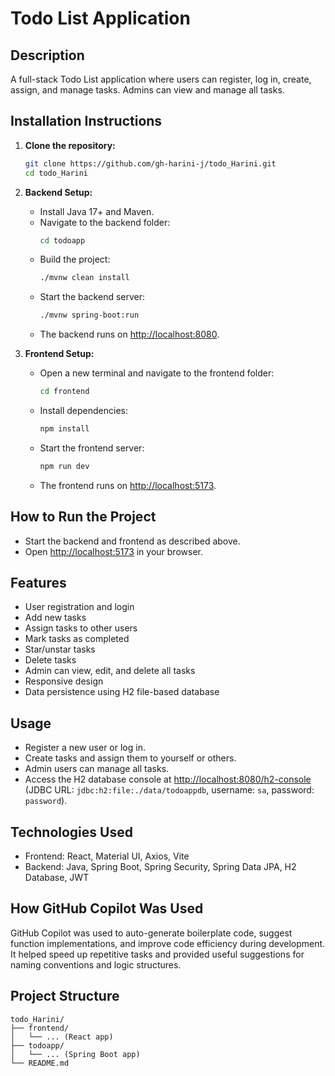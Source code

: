 # Todo List Application

## Description
A full-stack Todo List application where users can register, log in, create, assign, and manage tasks. Admins can view and manage all tasks.

## Installation Instructions

1. **Clone the repository:**
   ```sh
   git clone https://github.com/gh-harini-j/todo_Harini.git
   cd todo_Harini
   ```

2. **Backend Setup:**
   - Install Java 17+ and Maven.
   - Navigate to the backend folder:
     ```sh
     cd todoapp
     ```
   - Build the project:
     ```sh
     ./mvnw clean install
     ```
   - Start the backend server:
     ```sh
     ./mvnw spring-boot:run
     ```
   - The backend runs on [http://localhost:8080](http://localhost:8080).

3. **Frontend Setup:**
   - Open a new terminal and navigate to the frontend folder:
     ```sh
     cd frontend
     ```
   - Install dependencies:
     ```sh
     npm install
     ```
   - Start the frontend server:
     ```sh
     npm run dev
     ```
   - The frontend runs on [http://localhost:5173](http://localhost:5173).

## How to Run the Project

- Start the backend and frontend as described above.
- Open [http://localhost:5173](http://localhost:5173) in your browser.

## Features

- User registration and login
- Add new tasks
- Assign tasks to other users
- Mark tasks as completed
- Star/unstar tasks
- Delete tasks
- Admin can view, edit, and delete all tasks
- Responsive design
- Data persistence using H2 file-based database

## Usage

- Register a new user or log in.
- Create tasks and assign them to yourself or others.
- Admin users can manage all tasks.
- Access the H2 database console at [http://localhost:8080/h2-console](http://localhost:8080/h2-console) (JDBC URL: `jdbc:h2:file:./data/todoappdb`, username: `sa`, password: `password`).

## Technologies Used

- Frontend: React, Material UI, Axios, Vite
- Backend: Java, Spring Boot, Spring Security, Spring Data JPA, H2 Database, JWT

## How GitHub Copilot Was Used

GitHub Copilot was used to auto-generate boilerplate code, suggest function implementations, and improve code efficiency during development. It helped speed up repetitive tasks and provided useful suggestions for naming conventions and logic structures.

## Project Structure

```
todo_Harini/
├── frontend/
│   └── ... (React app)
├── todoapp/
│   └── ... (Spring Boot app)
└── README.md
```